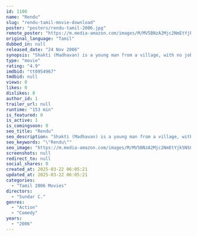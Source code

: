 ```yaml
---
id: 1106
name: "Rendu"
slug: "rendu-tamil-movie-download"
poster: "posters/rendu-tamil-2006.jpg"
remote_poster: "https://m.media-amazon.com/images/M/MV5BNzA2Mjc2NmEtYjk5NS00MmM0LWE2NWEtNjAwZWM0MGJiNDA4XkEyXkFqcGc@._V1_SX300.jpg"
original_language: "Tamil"
dubbed_in: null
released_date: "24 Nov 2006"
synopsis: "Shakti (Madhavan) is a young man from a village, with no job but much ambition and dreams. As he sees his life pass him by, stuck in a rut in his hometown, he decides that he will try his fortunes elsewhere. Chennai beckons him an..."
type: "movie"
rating: "4.9"
imdbid: "tt0954967"
tmdbid: null
views: 0
likes: 0
dislikes: 0
author_id: 1
trailer_url: null
runtime: "153 min"
is_featured: 0
is_active: 1
is_comingsoon: 0
seo_title: "Rendu"
seo_description: "Shakti (Madhavan) is a young man from a village, with no job but much ambition and dreams. As he sees his life pass him by, stuck in a rut in his hometown, he decides that he will try his fortunes elsewhere. Chennai beckons him an..."
seo_keywords: "\"Rendu\""
seo_image: "https://m.media-amazon.com/images/M/MV5BNzA2Mjc2NmEtYjk5NS00MmM0LWE2NWEtNjAwZWM0MGJiNDA4XkEyXkFqcGc@._V1_SX300.jpg"
screenshots: null
redirect_to: null
social_shares: 0
created_at: 2025-03-22 06:05:21
updated_at: 2025-03-22 06:05:21
categories:
  - "Tamil 2006 Movies"
directors:
  - "Sundar C."
genres:
  - "Action"
  - "Comedy"
years:
  - "2006"
---
```

